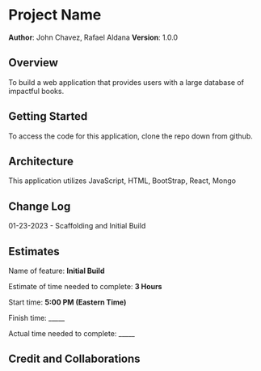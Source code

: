 # Project Name

**Author**: John Chavez, Rafael Aldana
**Version**: 1.0.0 

## Overview
To build a web application that provides users with a large database of impactful books.

## Getting Started
To access the code for this application, clone the repo down from github.

## Architecture
This application utilizes JavaScript, HTML, BootStrap, React, Mongo
## Change Log
01-23-2023 - Scaffolding and Initial Build

## Estimates
Name of feature: __Initial Build__

Estimate of time needed to complete: __3 Hours__

Start time: __5:00 PM (Eastern Time)__

Finish time: _____

Actual time needed to complete: _____

## Credit and Collaborations
